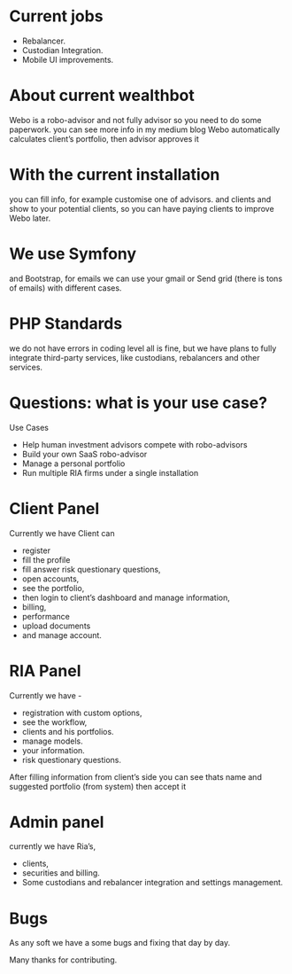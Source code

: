 Current jobs
==
* Rebalancer.
* Custodian Integration.
* Mobile UI improvements.


About current wealthbot
=
Webo is a robo-advisor and not fully advisor so you need to do some paperwork. you can see more info in my medium blog 
Webo automatically calculates client’s portfolio, then advisor approves it

With the current installation
==
you can fill info, for example customise one of advisors. and clients and show to your potential clients, so you can have paying clients to improve Webo later.

We use Symfony 
==
and Bootstrap, for emails we can use your gmail or Send grid (there is tons of emails) with different cases.

PHP Standards 
==
we do not have errors in coding level all is fine, but we have plans to fully integrate third-party services, like custodians, rebalancers and other services.



Questions: what is your use case?
==
Use Cases

*	Help human investment advisors compete with robo-advisors
*	Build your own SaaS robo-advisor
*	Manage a personal portfolio
*	Run multiple RIA firms under a single installation

Client Panel
==
Currently we  have
Client can 

* register
* fill the profile
* fill answer risk questionary questions,
* open accounts, 
* see the portfolio, 
* then login to client’s dashboard and manage information, 
* billing, 
* performance
* upload documents 
* and manage account.

RIA Panel
==
Currently we have - 
* registration with custom options, 
* see the workflow, 
* clients and his portfolios.
* manage models. 
* your information.
* risk questionary questions.

After filling information from client’s side you can see thats name and suggested portfolio (from system) then accept it

Admin panel
==
currently we have Ria’s, 

* clients,
* securities and billing. 
* Some custodians and rebalancer integration and settings management.

Bugs
==
As any soft we have a some bugs and fixing that day by day.


Many thanks for contributing.
